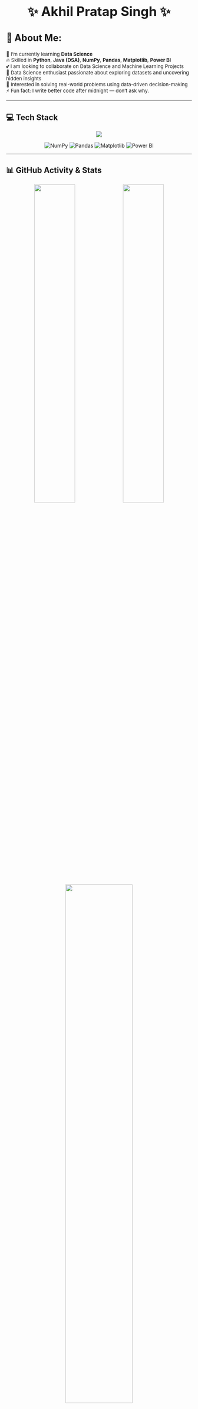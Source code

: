 <div align="center">
  <h1 style="font-size: 2.5em;">✨ Akhil Pratap Singh ✨</h1>
</div>

<h2 style="font-size: 1.8em;">💫 About Me:</h2>

<p style="font-size: 0.95em;">
🔭 I’m currently learning <strong>Data Science</strong><br>
🔥 Skilled in <strong>Python</strong>, <strong>Java (DSA)</strong>, <strong>NumPy</strong>, <strong>Pandas</strong>, <strong>Matplotlib</strong>, <strong>Power BI</strong><br>
💕 I am looking to collaborate on Data Science and Machine Learning Projects<br>
🚀 Data Science enthusiast passionate about exploring datasets and uncovering hidden insights<br>
🌱 Interested in solving real-world problems using data-driven decision-making<br>
⚡ Fun fact: I write better code after midnight — don’t ask why.
</p>

---

## 💻 Tech Stack  

<p align="center">
  <img src="https://skillicons.dev/icons?i=python,java,c,react,nodejs,mysql,mongodb,sklearn,git,github,vscode" />
</p>
<p align="center">
  <img src="https://img.shields.io/badge/numpy-%23013243.svg?style=for-the-badge&logo=numpy&logoColor=white" alt="NumPy" />
  <img src="https://img.shields.io/badge/pandas-%23150458.svg?style=for-the-badge&logo=pandas&logoColor=white" alt="Pandas" />
  <img src="https://img.shields.io/badge/Matplotlib-%23ffffff.svg?style=for-the-badge&logo=Matplotlib&logoColor=black" alt="Matplotlib" />
  <img src="https://img.shields.io/badge/power_bi-F2C811?style=for-the-badge&logo=powerbi&logoColor=black" alt="Power BI" />
</p>

---

<!-- <div align="center">
  <h2 style="font-size: 1.8em;">📊 GitHub Stats</h2>
  <img src="https://github-readme-stats.vercel.app/api?username=akhil-singh28&theme=aura&hide_border=false&include_all_commits=false&count_private=false" alt="GitHub Stats" />
  <br>
  <img src="https://nirzak-streak-stats.vercel.app/?user=akhil-singh28&theme=aura&hide_border=false" alt="Streak Stats" />
  <br>
  <img src="https://github-readme-stats.vercel.app/api/top-langs/?username=akhil-singh28&theme=aura&hide_border=false&include_all_commits=false&count_private=false&layout=compact" alt="Top Languages" />
</div> -->

## 📊 GitHub Activity & Stats  

<div align="center">

  <img src="https://github-readme-stats.vercel.app/api?username=akhil-singh28&show_icons=true&theme=tokyonight&hide_border=true&bg_color=0D1117&title_color=58A6FF&text_color=C3D1E5&icon_color=79C0FF" width="47%" />  

  <img src="https://streak-stats.demolab.com?user=akhil-singh28&theme=tokyonight&hide_border=true&background=0D1117&ring=58A6FF&fire=79C0FF&currStreakLabel=79C0FF&sideNums=58A6FF&dates=8B949E&sideLabels=79C0FF" width="47%" />  

  <br><br>

  <img src="https://github-readme-stats.vercel.app/api/top-langs/?username=akhil-singh28&layout=donut&theme=tokyonight&hide_border=true&bg_color=0D1117&title_color=58A6FF&text_color=79C0FF&langs_count=8" width="60%"/>  

</div>  

---
---

---
## 🐍 Contribution Snake  

![GitHub Snake Dark](https://raw.githubusercontent.com/akhil-singh28/akhil-singh28/output/github-contribution-grid-snake-dark.svg#gh-dark-mode-only)
---
